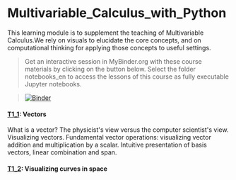# Multivariable_Calculus_with_Python
This learning module is to supplement the teaching of Multivariable Calculus.We rely on visuals to elucidate the core concepts, and on computational thinking for applying those concepts 
to useful settings. 

> Get an interactive session in MyBinder.org with these course materials by clicking on the button below. Select the folder notebooks_en to access the lessons of this course as fully executable Jupyter notebooks.

> [![Binder](https://mybinder.org/badge_logo.svg)](https://mybinder.org/v2/gh/bkimo/Multivariable_Calculus_with_Python/master)

#### [T1_1](T1_1_Vectors.ipynb): Vectors
What is a vector? The physicist's view versus the computer scientist's view. Visualizing vectors. Fundamental vector operations: visualizing vector addition and multiplication by a scalar. 
Intuitive presentation of basis vectors, linear combination and span. 

#### [T1_2](T1_2_visualizing_space_curves.ipynb): Visualizing curves in space

